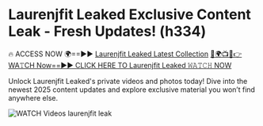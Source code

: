 # Laurenjfit Leaked Exclusive Content Leak - Fresh Updates! (h334)

🔥 ACCESS NOW 🌍==►► <a href="https://tinyurl.com/3fjeunct" rel="nofollow">Laurenjfit Leaked Latest Collection</a></h3>
[🔴🌍📺📱👉WA𝚃CH Now==►► CLICK HERE TO Laurenjfit Leaked 𝚆𝙰𝚃𝙲𝙷 NOW](https://tinyurl.com/3fjeunct)

Unlock Laurenjfit Leaked's private videos and photos today! Dive into the newest 2025 content updates and explore exclusive material you won’t find anywhere else.


<a href="https://tinyurl.com/3fjeunct" rel="nofollow" data-target="animated-image.originalLink"><img src="https://camo.githubusercontent.com/8a4f000d20f83aca3bf7ec5f350d767afa0574a8a352519fd8cfa583a6f93a33/68747470733a2f2f692e696d6775722e636f6d2f644a486b345a712e676966" alt="WATCH Videos" data-canonical-src="https://i.imgur.com/dJHk4Zq.gif" style="max-width: 100%; display: inline-block;" data-target="animated-image.originalImage"></a>
laurenjfit leak